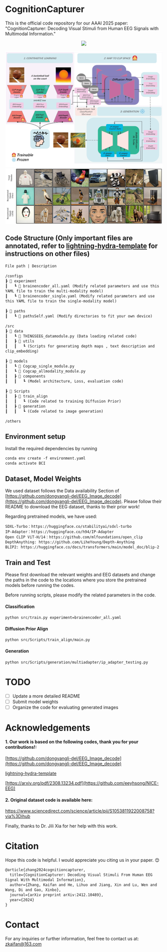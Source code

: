 # CognitionCapturer
This is the official code repository for our AAAI 2025 paper: "CognitionCapturer: Decoding Visual Stimuli from Human EEG Signals with Multimodal Information."

<p align="center">
  <a href="#">
  <p align="center">
    <a href='https://arxiv.org/pdf/2412.10489'><img src='http://img.shields.io/badge/Paper-arxiv.2412.10489-B31B1B.svg'></a>
  </p>
</p>

<img src="Figs/SturctureFig.jpg" alt="Framework" style="max-width: 100%; height: auto;"/>
  
<img src="Figs/FigCompare.jpg" alt="fig-genexample" style="max-width: 100%; height: auto;"/> 

## Code Structure (Only important files are annotated, refer to [lightning-hydra-template](https://github.com/ashleve/lightning-hydra-template) for instructions on other files)
```
File path | Description

/configs
┣ 📂 experiment
┃   ┗ 📜 brainencoder_all.yaml (Modify related parameters and use this YAML file to train the multi-modality model)
┃   ┗ 📜 brainencoder_single.yaml (Modify related parameters and use this YAML file to train the single-modality model)

┣ 📂 paths  
┃   ┗ 📜 pathsSelf.yaml (Modify directories to fit your own device)

/src
┣ 📂 data
┃   ┗ 📜 THINGSEEG_datamodule.py (Data loading related code)
┃   ┣ 📂 utils
┃   ┃   ┗ (Scripts for generating depth maps , text description and clip_embedding)

┣ 📂 models
┃   ┗ 📜 Cogcap_single_module.py 
┃   ┗ 📜 Cogcap_allmodality_module.py
┃   ┣ 📂 components
┃   ┃   ┗ (Model architecture, Loss, evaluation code)

┣ 📂 Scripts
┃   ┣ 📂 train_align
┃   ┃   ┗ (Code related to training Diffusion Prior)
┃   ┣ 📂 generation
┃   ┃   ┗ (Code related to image generation)

/others
```

## Environment setup
Install the required dependencies by running

```
conda env create -f environment.yaml
conda activate BCI
```
## Dataset, Model Weights
We used dataset follows the Data availability Section of [https://github.com/dongyangli-del/EEG_Image_decode](https://github.com/dongyangli-del/EEG_Image_decode). Please follow their README to download the EEG dataset, thanks to their prior work!

Regarding pretrained models, we have used:
```
SDXL-Turbo：https://huggingface.co/stabilityai/sdxl-turbo
IP-Adapter：https://huggingface.co/h94/IP-Adapter
Open CLIP ViT-H/14：https://github.com/mlfoundations/open_clip
DepthAnything: https://github.com/LiheYoung/Depth-Anything
BLIP2: https://huggingface.co/docs/transformers/main/model_doc/blip-2
```


## Train and Test
Please first download the relevant weights and EEG datasets and change the paths in the code to the locations where you store the pretrained models before running the codes.

Before running scripts, please modify the related parameters in the code.

#### Classification
```
python src/train.py experiment=brainencoder_all.yaml
```
#### Diffusion Prior Align
```
python src/Scripts/train_align/main.py
```
#### Generation
```
python src/Scripts/generation/multiadapter/ip_adapter_testing.py
```

# TODO
- [ ] Update a more detailed README
- [ ] Submit model weights
- [ ] Organize the code for evaluating generated images

# Acknowledgements
#### 1. Our work is based on the following codes, thank you for your contributions!:

[https://github.com/dongyangli-del/EEG_Image_decode](https://github.com/dongyangli-del/EEG_Image_decode)

[lightning-hydra-template](https://github.com/ashleve/lightning-hydra-template)

[https://arxiv.org/pdf/2308.13234.pdf](https://github.com/eeyhsong/NICE-EEG)

#### 2. Original dataset code is available here:

https://www.sciencedirect.com/science/article/pii/S1053811922008758?via%3Dihub

Finally, thanks to Dr. Jili Xia for her help with this work.

# Citation

Hope this code is helpful. I would appreciate you citing us in your paper. 😊

```
@article{zhang2024cognitioncapturer,
  title={CognitionCapturer: Decoding Visual Stimuli From Human EEG Signal With Multimodal Information},
  author={Zhang, Kaifan and He, Lihuo and Jiang, Xin and Lu, Wen and Wang, Di and Gao, Xinbo},
  journal={arXiv preprint arXiv:2412.10489},
  year={2024}
}
```

# Contact
For any inquiries or further information, feel free to contact us at: zkaifan@163.com
